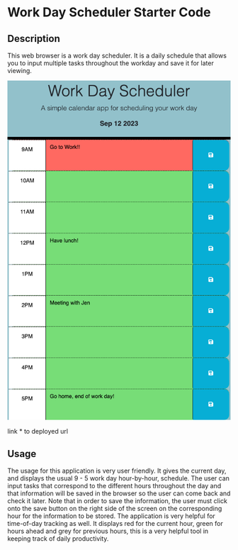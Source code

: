 # Work Day Scheduler Starter Code

## Description

This web browser is a work day scheduler. It is a daily schedule that allows you to input multiple tasks throughout the workday and save it for later viewing.

![Work day scheduler](Calendarworkdayscheduler.png)

link * to deployed url

## Usage

The usage for this application is very user friendly. It gives the current day, and displays the usual 9 - 5 work day hour-by-hour, schedule. The user can input tasks that correspond to the different hours throughout the day and that information will be saved in the browser so the user can come back and check it later. Note that in order to save the information, the user must click onto the save button on the right side of the screen on the corresponding hour for the information to be stored. The application is very helpful for time-of-day tracking as well. It displays red for the current hour, green for hours ahead and grey for previous hours, this is a very helpful tool in keeping track of daily productivity.


